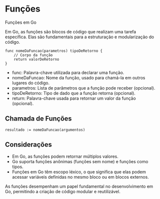 # Funções 
Funções em Go

Em Go, as funções são blocos de código que realizam uma tarefa específica. Elas são fundamentais para a estruturação e modularização do código.

```
func nomeDaFuncao(parametros) tipoDeRetorno {
    // Corpo da função
    return valorDeRetorno
}
```

- func: Palavra-chave utilizada para declarar uma função.
- nomeDaFuncao: Nome da função, usado para chamá-la em outros lugares do código.
- parametros: Lista de parâmetros que a função pode receber (opcional).
- tipoDeRetorno: Tipo de dado que a função retorna (opcional).
- return: Palavra-chave usada para retornar um valor da função (opcional).

## Chamada de Funções 

```
resultado := nomeDaFuncao(argumentos)
```

## Considerações

- Em Go, as funções podem retornar múltiplos valores.
- Go suporta funções anônimas (funções sem nome) e funções como tipos.
- Funções em Go têm escopo léxico, o que significa que elas podem acessar variáveis definidas no mesmo bloco ou em blocos externos.

As funções desempenham um papel fundamental no desenvolvimento em Go, permitindo a criação de código modular e reutilizável.
